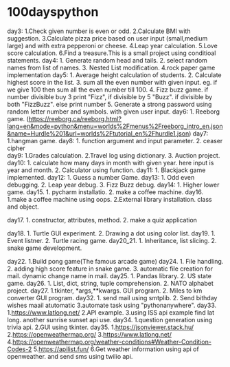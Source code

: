 # 100dayspython

day3:
    1.Check given number is even or odd.
    2.Calculate BMI with suggestion.
    3.Calculate pizza price based on user input (small,medium large) and with extra pepperoni or cheese.
    4.Leap  year calculation.
    5.Love score calculation.
    6.Find a treasure.This is a small project using conditioal statements.
day4:
    1. Generate random head and tails.
    2. select random names from list of names.
    3. Nested List modification.
    4.rock paper game implementation
day5:
    1. Average height calculation of students.
    2. Calculate highest score in the list.
    3. sum all the even number with given input. eg. if we give 100 then sum all the even number till 100.
    4. Fizz buzz game. if number divisible buy 3 print "Fizz", if divisible by 5 "Buzz". if divisible by both "FizzBuzz". else print number
    5. Generate a strong password using random letter number and symbols. with given user input.
day6:
    1. Reeborg game. (https://reeborg.ca/reeborg.html?lang=en&mode=python&menu=worlds%2Fmenus%2Freeborg_intro_en.json&name=Hurdle%201&url=worlds%2Ftutorial_en%2Fhurdle1.json)
day7:
    1.hangman game.
day8:
    1. function argument and input parameter.
    2. ceaser cipher  
day9:
    1.Grades calculation.
    2.Travel log using dictionary.
    3. Auction project.
day10:
    1. calculate how many days in month with given year. here input is year and month.
    2. Calculator using function.
day11:
    1. Blackjack game implemented.
day12:
    1. Guess a number Game.
day13:
    1. Odd even debugging.
    2. Leap year debug.
    3. Fizz Buzz debug.
day14:
    1. Higher lower game.
day15.
    1. pycharm installatio.
    2. make a coffee machine.
day16.
    1.make a coffee machine using oops.
    2.External library installation. class and object.
    
day17.
    1. constructor, attributes, method.
    2. make a quiz application
    
day18.
    1. Turtle GUI experiment. 
    2. Drawing a dot using color list.
day19.
    1. Event listner.
    2. Turtle racing game.
day20_21.
    1. Inheritance, list slicing.
    2. snake game development.
    
day22.
    1.Build pong game(The famous arcade game)
day24.
    1. File handling.
    2. adding high score feature in snake game.
    3. automatic file creation for mail. dynamic change name in mail.
day25.
    1. Pandas library.
    2. US state game.
day26.
    1. List, dict, string, tuple comprehension.
    2. NATO alphabet project.
day27.
    1.tkinter, *args,**kwargs. GUI program.
    2. Miles to km converter GUI program.
day32.
    1. send mail using smtplib.
    2. Send bithday wishes maail atutomatic
    3.automate task using "pythonanywhere".
 day33.
    1.https://www.latlong.net/
    2.API example.
    3.using ISS api example find lat long. another sunrise sunset api use.
  day34.
    1.question generation using trivia api.
    2.GUI using tkinter.
  day35.
    1.https://jsonviewer.stack.hu/
    2.https://openweathermap.org/
    3.https://www.latlong.net/
    4.https://openweathermap.org/weather-conditions#Weather-Condition-Codes-2
    5.https://apilist.fun/
    6.Get weather information using api of openweather. and send sms using twilio api.

